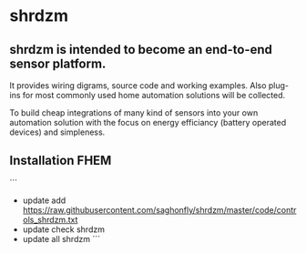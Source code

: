 # shrdzm

## shrdzm is intended to become an end-to-end sensor platform.
It provides wiring digrams, source code and working examples.
Also plug-ins for most commonly used home automation solutions will be collected.

To build cheap integrations of many kind of sensors into your own automation solution with the focus on energy efficiancy (battery operated devices) and simpleness.


## Installation FHEM
´´´
* update add https://raw.githubusercontent.com/saghonfly/shrdzm/master/code/controls_shrdzm.txt
* update check shrdzm
* update all shrdzm
´´´
